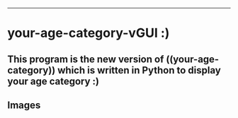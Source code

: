 ---
# your-age-category-vGUI :)

## This program is the new version of ((your-age-category)) which is written in Python to display your age category :)



## Images

